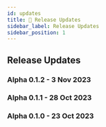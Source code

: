 ```yaml
---
id: updates
title: 💬 Release Updates
sidebar_label: Release Updates
sidebar_position: 1
---
```


## Release Updates


### Alpha 0.1.2 - 3 Nov 2023


### Alpha 0.1.1 - 28 Oct 2023


### Alpha 0.1.0 - 23 Oct 2023
